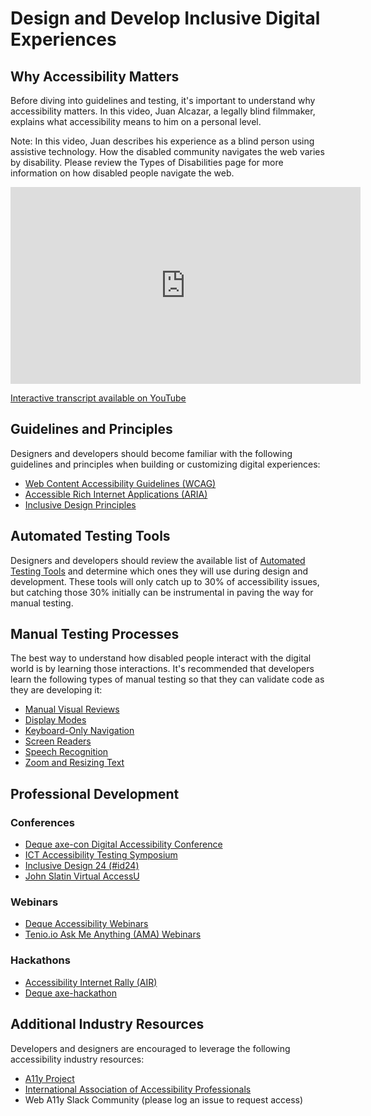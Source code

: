 # Design and Develop Inclusive Digital Experiences

## Why Accessibility Matters

Before diving into guidelines and testing, it's important to understand why accessibility matters. In this video, Juan Alcazar, a legally blind filmmaker, explains what accessibility means to him on a personal level.

Note: In this video, Juan describes his experience as a blind person using assistive technology. How the disabled community navigates the web varies by disability. Please review the Types of Disabilities page for more information on how disabled people navigate the web.

<iframe width="560" height="315" src="https://www.youtube.com/embed/MCgKqwNVxN0" title="YouTube video player" frameborder="0" allow="accelerometer; autoplay; clipboard-write; encrypted-media; gyroscope; picture-in-picture" allowfullscreen></iframe>

[Interactive transcript available on YouTube](https://youtu.be/MCgKqwNVxN0)

## Guidelines and Principles

Designers and developers should become familiar with the following guidelines and principles when building or customizing digital experiences:

- [Web Content Accessibility Guidelines (WCAG)](https://kristinaengland.github.io/inclusive-by-design/how/design-and-develop-inclusive-experiences/wcag)
- [Accessible Rich Internet Applications (ARIA)](https://kristinaengland.github.io/inclusive-by-design/how/design-and-develop-inclusive-experiences/aria)
- [Inclusive Design Principles](https://kristinaengland.github.io/inclusive-by-design/how/design-and-develop-inclusive-experiences/inclusive-design-principles)

## Automated Testing Tools

Designers and developers should review the available list of [Automated Testing Tools](https://kristinaengland.github.io/inclusive-by-design/how/design-and-develop-inclusive-experiences/automated-testing-tools) and determine which ones they will use during design and development. These tools will only catch up to 30% of accessibility issues, but catching those 30% initially can be instrumental in paving the way for manual testing.

## Manual Testing Processes

The best way to understand how disabled people interact with the digital world is by learning those interactions. It's recommended that developers learn the following types of manual testing so that they can validate code as they are developing it:

- [Manual Visual Reviews](https://kristinaengland.github.io/inclusive-by-design/how/design-and-develop-inclusive-experiences/manual-visual-reviews)
- [Display Modes](https://kristinaengland.github.io/inclusive-by-design/how/design-and-develop-inclusive-experiences/display-mode-testing)
- [Keyboard-Only Navigation](https://kristinaengland.github.io/inclusive-by-design/how/design-and-develop-inclusive-experiences/keyboard-only-testing)
- [Screen Readers](https://kristinaengland.github.io/inclusive-by-design/how/design-and-develop-inclusive-experiences/screen-reader-testing)
- [Speech Recognition](https://kristinaengland.github.io/inclusive-by-design/how/design-and-develop-inclusive-experiences/speech-recognition)
- [Zoom and Resizing Text](https://kristinaengland.github.io/inclusive-by-design/how/design-and-develop-inclusive-experiences/zoom-and-resizing)

## Professional Development

### Conferences
- [Deque axe-con Digital Accessibility Conference](https://www.deque.com/axe-con/)
- [ICT Accessibility Testing Symposium](https://www.ictaccessibilitytesting.org/)
- [Inclusive Design 24 (#id24)](https://inclusivedesign24.org/)
- [John Slatin Virtual AccessU](https://knowbility.org/programs)

### Webinars
- [Deque Accessibility Webinars](https://www.deque.com/resources/type/webinars/)
- [Tenio.io Ask Me Anything (AMA) Webinars](https://resources.tenon.io/a11yama)

### Hackathons
- [Accessibility Internet Rally (AIR)](https://knowbility.org/programs/air)
- [Deque axe-hackathon](https://www.deque.com/axe-con/axe-hackathon/)

## Additional Industry Resources

Developers and designers are encouraged to leverage the following accessibility industry resources:

- [A11y Project](https://www.a11yproject.com/)
- [International Association of Accessibility Professionals](https://www.accessibilityassociation.org/)
- Web A11y Slack Community (please log an issue to request access)
